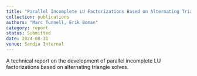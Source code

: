 ```yaml
---
title: "Parallel Incomplete LU Factorizations Based on Alternating Triangle Solves"
collection: publications
authors: "Marc Tunnell, Erik Boman"
category: report
status: Submitted
date: 2024-08-31
venue: Sandia Internal
---
```


A technical report on the development of parallel incomplete LU factorizations based on alternating triangle solves.